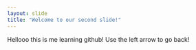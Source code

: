 ```yaml
---
layout: slide
title: "Welcome to our second slide!"
---
```

Hellooo this is me learning github!
Use the left arrow to go back!
